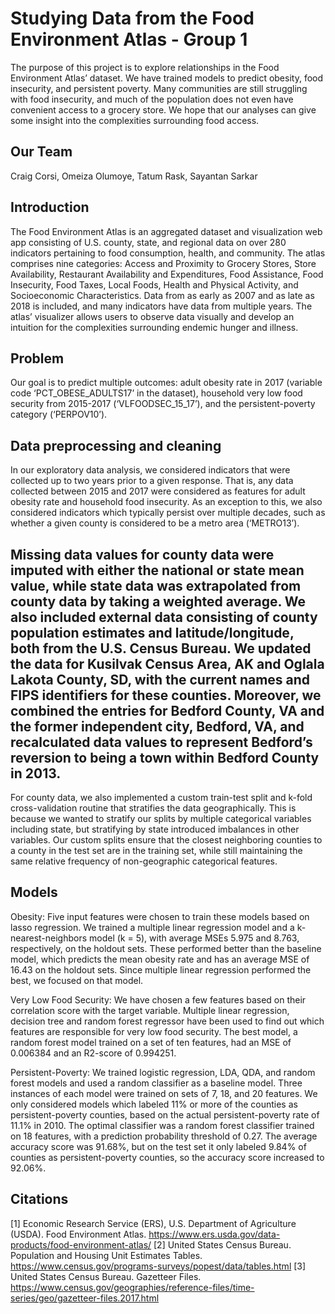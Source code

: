 # Studying Data from the Food Environment Atlas - Group 1

The purpose of this project is to explore relationships in the Food Environment Atlas’ dataset. We have trained models to predict obesity, food insecurity, and persistent poverty. Many communities are still struggling with food insecurity, and much of the population does not even have convenient access to a grocery store. We hope that our analyses can give some insight into the complexities surrounding food access.

## Our Team
Craig Corsi, Omeiza Olumoye, Tatum Rask, Sayantan Sarkar

## Introduction
The Food Environment Atlas is an aggregated dataset and visualization web app consisting of U.S. county, state, and regional data on over 280 indicators pertaining to food consumption, health, and community. The atlas comprises nine categories: Access and Proximity to Grocery Stores, Store Availability, Restaurant Availability and Expenditures, Food Assistance, Food Insecurity, Food Taxes, Local Foods, Health and Physical Activity, and Socioeconomic Characteristics. Data from as early as 2007 and as late as 2018 is included, and many indicators have data from multiple years. The atlas’ visualizer allows users to observe data visually and develop an intuition for the complexities surrounding endemic hunger and illness.

## Problem
Our goal is to predict multiple outcomes: adult obesity rate in 2017 (variable code ‘PCT_OBESE_ADULTS17’ in the dataset), household very low food security from 2015-2017 (‘VLFOODSEC_15_17’), and the persistent-poverty category (‘PERPOV10’).

## Data preprocessing and cleaning
In our exploratory data analysis, we considered indicators that were collected up to two years prior to a given response. That is, any data collected between 2015 and 2017 were considered as features for adult obesity rate and household food insecurity. As an exception to this, we also considered indicators which typically persist over multiple decades, such as whether a given county is considered to be a metro area (‘METRO13’).

## Missing data values for county data were imputed with either the national or state mean value, while state data was extrapolated from county data by taking a weighted average. We also included external data consisting of county population estimates and latitude/longitude, both from the U.S. Census Bureau. We updated the data for Kusilvak Census Area, AK and Oglala Lakota County, SD, with the current names and FIPS identifiers for these counties. Moreover, we combined the entries for Bedford County, VA and the former independent city, Bedford, VA, and recalculated data values to represent Bedford’s reversion to being a town within Bedford County in 2013.

For county data, we also implemented a custom train-test split and k-fold cross-validation routine that stratifies the data geographically. This is because we wanted to stratify our splits by multiple categorical variables including state, but stratifying by state introduced imbalances in other variables. Our custom splits ensure that the closest neighboring counties to a county in the test set are in the training set, while still maintaining the same relative frequency of non-geographic categorical features.

## Models
Obesity: Five input features were chosen to train these models based on lasso regression. We trained a multiple linear regression model and a k-nearest-neighbors model (k = 5), with average MSEs 5.975 and 8.763, respectively, on the holdout sets. These performed better than the baseline model, which predicts the mean obesity rate and has an average MSE of 16.43 on the holdout sets. Since multiple linear regression performed the best, we focused on that model. 

Very Low Food Security: We have chosen a few features based on their correlation score with the target variable. Multiple linear regression, decision tree and random forest regressor have been used to find out which features are responsible for very low food security. The best model, a random forest model trained on a set of ten features, had an MSE of 0.006384 and an R2-score of 0.994251.

Persistent-Poverty: We trained logistic regression, LDA, QDA, and random forest models and used a random classifier as a baseline model. Three instances of each model were trained on sets of 7, 18, and 20 features. We only considered models which labeled 11% or more of the counties as persistent-poverty counties, based on the actual persistent-poverty rate of 11.1% in 2010. The optimal classifier was a random forest classifier trained on 18 features, with a prediction probability threshold of 0.27. The average accuracy score was 91.68%, but on the test set it only labeled 9.84% of counties as persistent-poverty counties, so the accuracy score increased to 92.06%.

## Citations
\[1\] Economic Research Service (ERS), U.S. Department of Agriculture (USDA). Food Environment Atlas. https://www.ers.usda.gov/data-products/food-environment-atlas/
\[2\] United States Census Bureau. Population and Housing Unit Estimates Tables. https://www.census.gov/programs-surveys/popest/data/tables.html
\[3\] United States Census Bureau. Gazetteer Files. https://www.census.gov/geographies/reference-files/time-series/geo/gazetteer-files.2017.html
